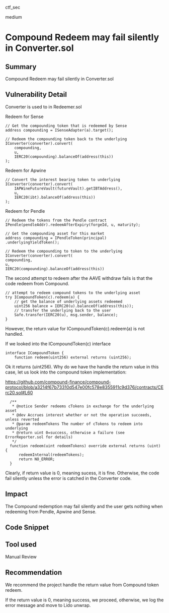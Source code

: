 ctf_sec

medium

# Compound Redeem may fail silently in Converter.sol

## Summary

Compound Redeem may fail silently in Converter.sol

## Vulnerability Detail

Converter is used to in Redeemer.sol

Redeem for Sense

```solidity
// Get the compounding token that is redeemed by Sense
address compounding = ISenseAdapter(a).target();

// Redeem the compounding token back to the underlying
IConverter(converter).convert(
    compounding,
    u,
    IERC20(compounding).balanceOf(address(this))
);
```

Redeem for Apwine

```solidity
// Convert the interest bearing token to underlying
IConverter(converter).convert(
    IAPWineFutureVault(futureVault).getIBTAddress(),
    u,
    IERC20(ibt).balanceOf(address(this))
);
```

Redeem for Pendle

```solidity
// Redeem the tokens from the Pendle contract
IPendle(pendleAddr).redeemAfterExpiry(forgeId, u, maturity);

// Get the compounding asset for this market
address compounding = IPendleToken(principal)
.underlyingYieldToken();

// Redeem the compounding to token to the underlying
IConverter(converter).convert(
compounding,
u,
IERC20(compounding).balanceOf(address(this))
```

The second attempt to redeem after the AAVE withdraw fails is that the code redeem from Compound.

```solidity
// attempt to redeem compound tokens to the underlying asset
try ICompoundToken(c).redeem(a) {
    // get the balance of underlying assets redeemed
    uint256 balance = IERC20(u).balanceOf(address(this));
    // transfer the underlying back to the user
    Safe.transfer(IERC20(u), msg.sender, balance);
} 
```

However, the return value for ICompoundToken(c).redeem(a) is not handled.

If we looked into the ICompoundToken(c) interface

```solidity
interface ICompoundToken {
    function redeem(uint256) external returns (uint256);
```

Ok it returns (uint256). Why do we have the handle the return value in this case, let us look into the compound token implementation:

https://github.com/compound-finance/compound-protocol/blob/a3214f67b73310d547e00fc578e8355911c9d376/contracts/CErc20.sol#L60

```solidity
  /**
   * @notice Sender redeems cTokens in exchange for the underlying asset
   * @dev Accrues interest whether or not the operation succeeds, unless reverted
   * @param redeemTokens The number of cTokens to redeem into underlying
   * @return uint 0=success, otherwise a failure (see ErrorReporter.sol for details)
   */
  function redeem(uint redeemTokens) override external returns (uint) {
      redeemInternal(redeemTokens);
      return NO_ERROR;
  }
```

Clearly, if return value is 0, meaning sucess, it is fine. Otherwise, the code fail silently unless the error is catched in the Converter code. 

## Impact

The Compound redemption may fail silently and the user gets nothing when redeeming from Pendle, Apwine and Sense.

## Code Snippet

## Tool used

Manual Review

## Recommendation

We recommend the project handle the return value from Compound token redeem. 

If the return value is 0, meaning success, we proceed, otherwise, we log the error message and move to Lido unwrap.